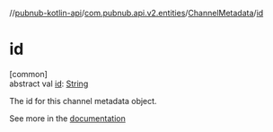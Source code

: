 //[pubnub-kotlin-api](../../../index.md)/[com.pubnub.api.v2.entities](../index.md)/[ChannelMetadata](index.md)/[id](id.md)

# id

[common]\
abstract val [id](id.md): [String](https://kotlinlang.org/api/core/kotlin-stdlib/kotlin/-string/index.html)

The id for this channel metadata object.

See more in the [documentation](https://www.pubnub.com/docs/general/metadata/channel-metadata)
